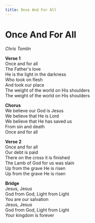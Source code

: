 ```yaml
---
title: Once And For All  
---
```


# Once And For All  
  
_Chris Tomlin_  
  
**Verse 1**  
Once and for all  
The Father's love  
He is the light in the darkness  
Who took on flesh  
And took our place  
The weight of the world on His shoulders  
The weight of the world on His shoulders  
  
**Chorus**  
We believe our God is Jesus  
We believe that He is Lord  
We believe that He has saved us  
From sin and death  
Once and for all  
  
**Verse 2**  
Once and for all  
Our debt is paid  
There on the cross it is finished  
The Lamb of God for us was slain  
Up from the grave He is risen  
Up from the grave He is risen  
  
**Bridge**  
Jesus, Jesus  
God from God, Light from Light  
You are our salvation  
Jesus, Jesus  
God from God, Light from Light  
Your kingdom is forever  
